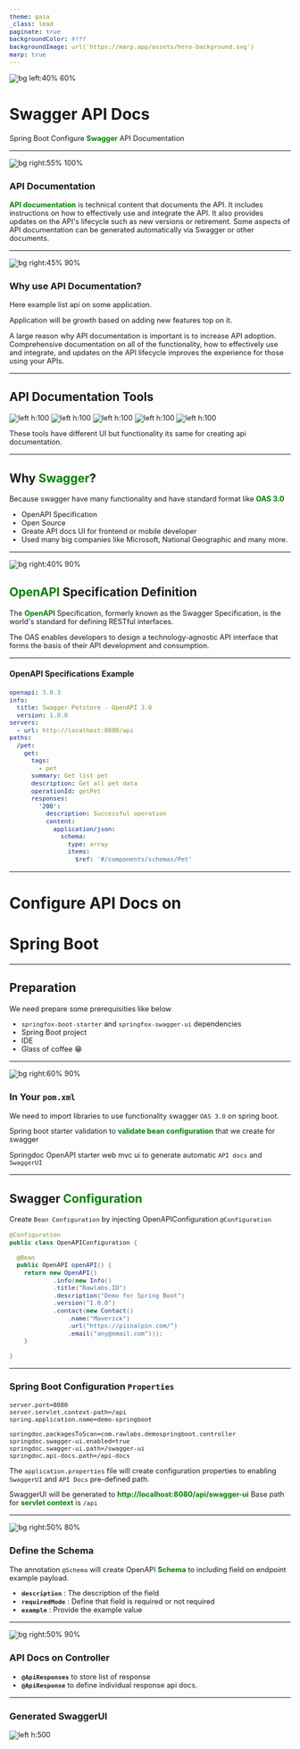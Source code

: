 ```yaml
---
theme: gaia
_class: lead
paginate: true
backgroundColor: #fff
backgroundImage: url('https://marp.app/assets/hero-background.svg')
marp: true
---
```


![bg left:40% 60%](./../images/rawlabs-academy-logo.png)

<style scoped>
    p > strong {
        color: green;
    }
</style>
# **Swagger API Docs**

Spring Boot Configure **Swagger** API Documentation

---
<style scoped>
    p {
        font-size: 0.8rem;
    }
</style>
![bg right:55% 100%](../images/materi-java/swagger-apidocs/what-is-swagger.png)

### **API Documentation**
**API documentation** is technical content that documents the API. It includes instructions on how to effectively use and integrate the API. It also provides updates on the API's lifecycle such as new versions or retirement. Some aspects of API documentation can be generated automatically via Swagger or other documents.

---
<style scoped>
    p {
        font-size: 0.75rem;
    }
</style>
![bg right:45% 90%](../images/materi-java/swagger-apidocs/api-list-example.png)
### Why use API Documentation?
Here example list api on some application.

Application will be growth based on adding new features top on it.

A large reason why API documentation is important is to increase API adoption. Comprehensive documentation on all of the functionality, how to effectively use and integrate, and updates on the API lifecycle improves the experience for those using your APIs.

---
## API Documentation Tools
![left h:100](../images/materi-java/swagger-apidocs/redocly.jpg) ![left h:100](../images/materi-java/swagger-apidocs/swagger.png) ![left h:100](../images/materi-java/swagger-apidocs/stoplight.png)
![left h:100](../images/materi-java/swagger-apidocs/apiary.png) ![left h:100](../images/materi-java/swagger-apidocs/postman.png)

These tools have different UI but functionality its same for creating api documentation.

---
<style scoped>
    h2 > strong {
        color: green;
    }
</style>
## Why **Swagger**?
Because swagger have many functionality and have standard format like **OAS 3.0**

- OpenAPI Specification
- Open Source
- Greate API docs UI for frontend or mobile developer
- Used many big companies like Microsoft, National Geographic and many more.

---
![bg right:40% 90%](../images/materi-java/swagger-apidocs/openapi.png)
## **OpenAPI** Specification Definition

The **OpenAPI** Specification, formerly known as the Swagger Specification, is the world's standard for defining RESTful interfaces.

The OAS enables developers to design a technology-agnostic API interface that forms the basis of their API development and consumption.

---
<style scoped>
    pre {
        font-size: 0.7rem;
    }
</style>
#### OpenAPI Specifications Example

```yaml
openapi: 3.0.3
info:
  title: Swagger Petstore - OpenAPI 3.0
  version: 1.0.0
servers:
  - url: http://localhost:8080/api
paths:
  /pet:
    get:
      tags:
        - pet
      summary: Get list pet
      description: Get all pet data
      operationId: getPet
      responses:
        '200':
          description: Successful operation
          content:
            application/json:
              schema:
                type: array
                items:
                  $ref: '#/components/schemas/Pet'
```

---
<!-- _class: lead -->
# Configure **API Docs** on
# Spring Boot

---
## Preparation
We need prepare some prerequisities like below
- `springfox-boot-starter` and `springfox-swagger-ui` dependencies
- Spring Boot project
- IDE
- Glass of coffee 😁

---
<style scoped>
    p {
        font-size: 0.7rem;
    }
</style>
![bg right:60% 90%](../images/materi-java/swagger-apidocs/pom-xml.png)
### In Your `pom.xml`
We need to import libraries to use functionality swagger `OAS 3.0` on spring boot.

Spring boot starter validation to **validate bean configuration** that we create for swagger

Springdoc OpenAPI starter web mvc ui to generate automatic `API docs` and `SwaggerUI`

---
<style scoped>
    p, pre {
        font-size: 0.75rem;
    }
</style>
## Swagger **Configuration**
Create `Bean Configuration` by injecting OpenAPIConfiguration `@Configuration`

```java
@Configuration
public class OpenAPIConfiguration {
  
  @Bean
  public OpenAPI openAPI() {
    return new OpenAPI()
            .info(new Info()
            .title("Rawlabs.ID")
            .description("Demo for Spring Boot")
            .version("1.0.0")
            .contact(new Contact()
                .name("Maverick")
                .url("https://piinalpin.com/")
                .email("any@email.com")));
    }

}
```

---
<style scoped>
    p, pre {
        font-size: 0.8rem;
    }
</style>
### Spring Boot Configuration `Properties`
```env
server.port=8080
server.servlet.context-path=/api
spring.application.name=demo-springboot

springdoc.packagesToScan=com.rawlabs.demospringboot.controller
springdoc.swagger-ui.enabled=true
springdoc.swagger-ui.path=/swagger-ui
springdoc.api-docs.path=/api-docs
```
The `application.properties` file will create configuration properties to enabling `SwaggerUI` and `API Docs` pre-defined path.

SwaggerUI will be generated to **http://localhost:8080/api/swagger-ui**
Base path for **servlet context** is `/api`


---
<style scoped>
    p, ul {
        font-size: 0.8rem;
    }
</style>
![bg right:50% 80%](../images/materi-java/swagger-apidocs/schema-entity-level.png)
### Define the **Schema**
The annotation `@Schema` will create OpenAPI **Schema** to including field on endpoint example payload.

- **`description`** : The description of the field
- **`requiredMode`** : Define that field is required or not required
- **`example`** : Provide the example value

---
![bg right:50% 90%](../images/materi-java/swagger-apidocs/apidocs-controller.png)
### API Docs on **Controller**
- **`@ApiResponses`** to store list of response 
- **`@ApiResponse`** to define individual response api docs.

---
### Generated SwaggerUI
![left h:500](../images/materi-java/swagger-apidocs/generated-swagger-ui.png)